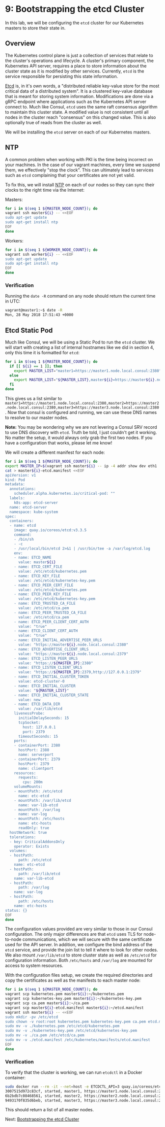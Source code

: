 # 9: Bootstrapping the etcd Cluster

In this lab, we will be configuring the `etcd` cluster for our Kubernetes masters to store their state in.

## Overview

The Kubernetes control plane is just a collection of services that relate to the cluster's operations and lifecycle. A cluster's primary component, the Kubernetes API server, requires a place to store information about the cluster state as it is modified by other services. Currently, `etcd` is the service responsible for persisting this state information.

[Etcd](https://github.com/coreos/etcd) is, in it's own words, a "distributed reliable key-value store for the most critical data of a distributed system". It is a clustered key-value database that is meant for storing system information. Modifications are done via a gRPC endpoint where applications such as the Kubernetes API server connect to. Much like Consul, `etcd` uses the same raft consensus algorithm to maintain this cluster state. A modified value is not consistent until all nodes in the cluster reach "consensus" on this changed value. This is also optionally true of reads from the cluster as well.

We will be installing the `etcd` server on each of our Kubernetes masters.

## NTP

A common problem when working with PKI is the time being incorrect on your machines. In the case of our vagrant machines, every time we suspend them, we effectively "stop the clock". This can ultimately lead to services such as `etcd` complaining that your certificates are not yet valid.

To fix this, we will install [NTP](http://www.ntp.org/) on each of our nodes so they can sync their clocks to the right time via the Internet:

Masters:

```bash
for i in $(seq 1 ${MASTER_NODE_COUNT}); do
vagrant ssh master${i} -- <<EOF
sudo apt-get update
sudo apt-get install ntp
EOF
done
```

Workers:

```bash
for i in $(seq 1 ${WORKER_NODE_COUNT}); do
vagrant ssh worker${i} -- <<EOF
sudo apt-get update
sudo apt-get install ntp
EOF
done
```

### Verification

Running the `date -R` command on any node should return the current time in UTC:

```bash
vagrant@master1:~$ date -R
Mon, 28 May 2018 17:51:43 +0000
```

## Etcd Static Pod

Much like Consul, we will be using a Static Pod to run the `etcd` cluster. We will start with creating a list of internal hostnames like we did in section 4, only this time it is formatted for `etcd`:

```bash
for i in $(seq 1 ${MASTER_NODE_COUNT}); do
  if [[ ${i} == 1 ]]; then
    export MASTER_LIST="master1=https://master1.node.local.consul:2380"
  else
    export MASTER_LIST="${MASTER_LIST},master${i}=https://master${i}.node.local.consul:2380"
  fi
done
```

This gives us a list similar to `master1=https://master1.node.local.consul:2380,master2=https://master2.node.local.consul:2380,master3=https://master3.node.local.consul:2380`. Now that consul is configured and running, we can use these DNS names to resolve to our master nodes.

**Note:** You may be wondering why we are not levering a Consul SRV record to use DNS discovery with `etcd`. Truth be told, I just couldn't get it working. No matter the setup, it would always only grab the first two nodes. If you have a configuration that works, please let me know!

We will create a different manifest for each node:

```bash
for i in $(seq 1 ${MASTER_NODE_COUNT}); do
export MASTER_IP=$(vagrant ssh master${i} -- ip -4 addr show dev eth1 | grep inet | tr -s " " | cut -d " " -f 3 | head -n 1 | cut -d "/" -f 1)
cat > master${i}-etcd.manifest <<EOF
apiVersion: v1
kind: Pod
metadata:
  annotations:
    scheduler.alpha.kubernetes.io/critical-pod: ""
  labels:
    k8s-app: etcd-server
  name: etcd-server
  namespace: kube-system
spec:
  containers:
  - name: etcd
    image: quay.io/coreos/etcd:v3.3.5
    command:
    - /bin/sh
    - -c
    - /usr/local/bin/etcd 2>&1 | /usr/bin/tee -a /var/log/etcd.log
    env:
    - name: ETCD_NAME
      value: master${i}
    - name: ETCD_CERT_FILE
      value: /etc/etcd/kubernetes.pem
    - name: ETCD_KEY_FILE
      value: /etc/etcd/kubernetes-key.pem
    - name: ETCD_PEER_CERT_FILE
      value: /etc/etcd/kubernetes.pem
    - name: ETCD_PEER_KEY_FILE
      value: /etc/etcd/kubernetes-key.pem
    - name: ETCD_TRUSTED_CA_FILE
      value: /etc/etcd/ca.pem
    - name: ETCD_PEER_TRUSTED_CA_FILE
      value: /etc/etcd/ca.pem
    - name: ETCD_PEER_CLIENT_CERT_AUTH
      value: "true"
    - name: ETCD_CLIENT_CERT_AUTH
      value: "true"
    - name: ETCD_INITIAL_ADVERTISE_PEER_URLS
      value: "https://master${i}.node.local.consul:2380"
    - name: ETCD_ADVERTISE_CLIENT_URLS
      value: "https://master${i}.node.local.consul:2379"
    - name: ETCD_LISTEN_PEER_URLS
      value: "https://${MASTER_IP}:2380"
    - name: ETCD_LISTEN_CLIENT_URLS
      value: "https://${MASTER_IP}:2379,http://127.0.0.1:2379"
    - name: ETCD_INITIAL_CLUSTER_TOKEN
      value: etcd-cluster-0
    - name: ETCD_INITIAL_CLUSTER
      value: "${MASTER_LIST}"
    - name: ETCD_INITIAL_CLUSTER_STATE
      value: new
    - name: ETCD_DATA_DIR
      value: /var/lib/etcd
    livenessProbe:
      initialDelaySeconds: 15
      tcpSocket:
        host: 127.0.0.1
        port: 2379
      timeoutSeconds: 15
    ports:
    - containerPort: 2380
      hostPort: 2380
      name: serverport
    - containerPort: 2379
      hostPort: 2379
      name: clientport
    resources:
      requests:
        cpu: 200m
    volumeMounts:
    - mountPath: /etc/etcd
      name: etc-etcd
    - mountPath: /var/lib/etcd
      name: var-lib-etcd
    - mountPath: /var/log
      name: var-log
    - mountPath: /etc/hosts
      name: etc-hosts
      readOnly: true
  hostNetwork: true
  tolerations:
  - key: CriticalAddonsOnly
    operator: Exists
  volumes:
  - hostPath:
      path: /etc/etcd
    name: etc-etcd
  - hostPath:
      path: /var/lib/etcd
    name: var-lib-etcd
  - hostPath:
      path: /var/log
    name: var-log
  - hostPath:
      path: /etc/hosts
    name: etc-hosts
status: {}
EOF
done
```

The configuration values provided are very similar to those in our Consul configuration. The only major differences are that `etcd` uses TLS for node-to-node communications, which we will secure with the same certificate used for the API server. In addition, we configure the bind address of the `etcd` service, and provide the join list to tell it where to look for other nodes. We also mount `/var/lib/etcd` to store cluster state as well as `/etc/etcd` for configuration information. Both `/etc/hosts` and `/var/log` are mounted for access to system resources.

With the configuration files setup, we create the required directories and copy the certificates as well as the manifests to each master node:

```bash
for i in $(seq 1 ${MASTER_NODE_COUNT}); do
vagrant scp kubernetes.pem master${i}:~/kubernetes.pem
vagrant scp kubernetes-key.pem master${i}:~/kubernetes-key.pem
vagrant scp ca.pem master${i}:~/ca.pem
vagrant scp master${i}-etcd.manifest master${i}:~/etcd.manifest
vagrant ssh master${i} -- <<EOF
sudo mkdir -pv /etc/etcd
sudo chown -v root:root kubernetes.pem kubernetes-key.pem ca.pem etcd.manifest
sudo mv -v ./kubernetes.pem /etc/etcd/kubernetes.pem
sudo mv -v ./kubernetes-key.pem /etc/etcd/kubernetes-key.pem
sudo mv -v ./ca.pem /etc/etcd/ca.pem
sudo mv -v ./etcd.manifest /etc/kubernetes/manifests/etcd.manifest
EOF
done
```

### Verification

To verify that the cluster is working, we can run `etcdctl` in a Docker container:

```bash
sudo docker run --rm -it --net=host -e ETCDCTL_API=3 quay.io/coreos/etcd:v3.3.5 /usr/local/bin/etcdctl member list --endpoints=http://127.0.0.1:2379
3007515d972c83cf, started, master1, https://master1.node.local.consul:2380, https://master1.node.local.consul:2379
6b2bdb7c08468561, started, master2, https://master2.node.local.consul:2380, https://master2.node.local.consul:2379
9493170f835d6beb, started, master3, https://master3.node.local.consul:2380, https://master3.node.local.consul:2379
```

This should return a list of all master nodes.

Next: [Bootstrapping the etcd Cluster](09-bootstrapping-the-etcd-cluster.md)